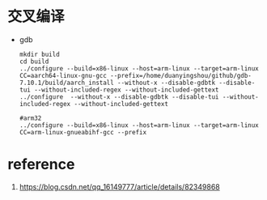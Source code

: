 # 交叉编译

- gdb

  ```shell
  mkdir build
  cd build
  ../configure --build=x86-linux --host=arm-linux --target=arm-linux CC=aarch64-linux-gnu-gcc --prefix=/home/duanyingshou/github/gdb-7.10.1/build/aarch_install --without-x --disable-gdbtk --disable-tui --without-included-regex --without-included-gettext
  ../configure  --without-x --disable-gdbtk --disable-tui --without-included-regex --without-included-gettext
  
  #arm32
  ../configure --build=x86-linux --host=arm-linux --target=arm-linux CC=arm-linux-gnueabihf-gcc --prefix
  ```
  
  

# reference

1. https://blog.csdn.net/qq_16149777/article/details/82349868

